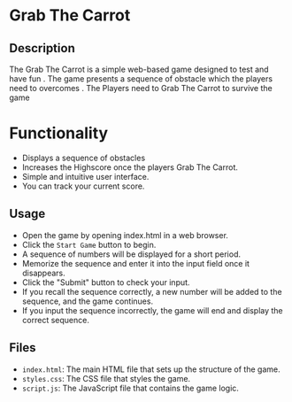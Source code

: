 # Grab The Carrot

## Description
The Grab The Carrot is a simple web-based game designed to test and have fun . The game presents a sequence of obstacle which the players need to overcomes . The Players need to Grab The Carrot to survive the game 

# Functionality
- Displays a sequence of obstacles
- Increases the Highscore once the players Grab The Carrot.
- Simple and intuitive user interface.
- You can track your current score.

## Usage
- Open the game by opening index.html in a web browser.
- Click the `Start Game` button to begin.
- A sequence of numbers will be displayed for a short period.
- Memorize the sequence and enter it into the input field once it disappears.
- Click the "Submit" button to check your input.
- If you recall the sequence correctly, a new number will be added to the sequence, and the game continues.
- If you input the sequence incorrectly, the game will end and display the correct sequence.

## Files
- `index.html`: The main HTML file that sets up the structure of the game.
- `styles.css`: The CSS file that styles the game.
- `script.js`: The JavaScript file that contains the game logic.
